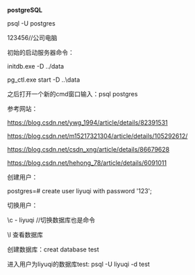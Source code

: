 **postgreSQL**

psql -U postgres

123456//公司电脑

初始的启动服务器命令：

initdb.exe -D ../data

pg_ctl.exe start -D ..\data

之后打开一个新的cmd窗口输入：psql postgres

参考网站：

https://blog.csdn.net/ywg_1994/article/details/82391531

https://blog.csdn.net/m15217321304/article/details/105292612/

https://blog.csdn.net/csdn_xng/article/details/86679628

https://blog.csdn.net/hehong_78/article/details/6091011

创建用户：

postgres=# create user liyuqi with password '123';

切换用户：

\c - liyuqi     //切换数据库也是命令



\l 查看数据库



创建数据库：creat database test

进入用户为liyuqi的数据库test: psql -U liyuqi -d test

